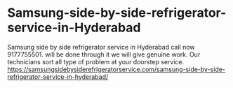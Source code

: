 # Samsung-side-by-side-refrigerator-service-in-Hyderabad
Samsung side by side refrigerator service in Hyderabad call now 9177755501. will be done through it we will give genuine work. Our technicians sort all type of problem at your doorstep service.  https://samsungsidebysiderefrigeratorservice.com/samsung-side-by-side-refrigerator-service-in-hyderabad/
